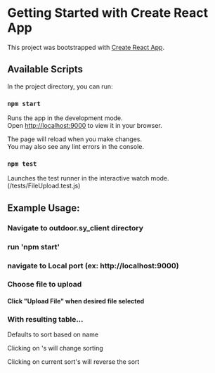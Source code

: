 # Getting Started with Create React App

This project was bootstrapped with [Create React App](https://github.com/facebook/create-react-app).

## Available Scripts

In the project directory, you can run:

### `npm start`

Runs the app in the development mode.\
Open [http://localhost:9000](http://localhost:9000) to view it in your browser.

The page will reload when you make changes.\
You may also see any lint errors in the console.

### `npm test`

Launches the test runner in the interactive watch mode.\
(/tests/FileUpload.test.js)

## Example Usage:

### Navigate to outdoor.sy_client directory

### run 'npm start'

### navigate to Local port (ex: http://localhost:9000)

### Choose file to upload

#### Click "Upload File" when desired file selected

### With resulting table...

Defaults to sort based on name

Clicking on <th>'s will change sorting

Clicking on current sort's <th> will reverse the sort